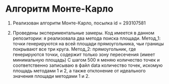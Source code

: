# Алгоритм Монте-Карло

1. Реализован алгоритм Монте-Карло, посылка id = 293107581

2. Проведены экспериментальные замеры. Код имеется в данном репозитории: я реализовала два метода поиска площади.
Метод_1: точки генерируются на всей площади прямоугольника, чьи границы покрывают все три круга.
Метод_2: прямоугольник, где генерируются точки, содержит только зону пересечения (имеет минимальную площадь)
С шагом 500 я меняю количество точек и соответственно записываю в файл data количество точек, искомую площадь методами 1 и 2, а также отклонение от идеального значения площади методами 1 и 2.
